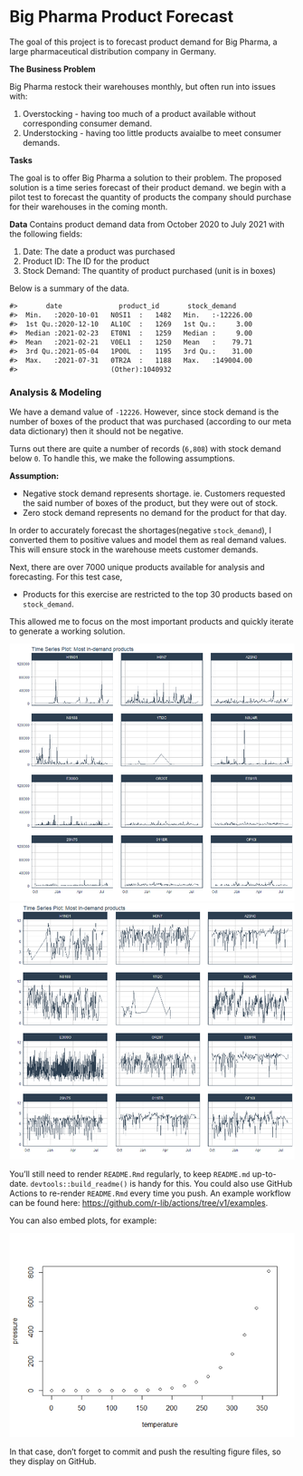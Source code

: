 
<!-- README.md is generated from README.Rmd. Please edit that file -->

# Big Pharma Product Forecast

<!-- badges: start -->
<!-- badges: end -->

The goal of this project is to forecast product demand for Big Pharma, a
large pharmaceutical distribution company in Germany.

**The Business Problem**

Big Pharma restock their warehouses monthly, but often run into issues
with:

1.  Overstocking - having too much of a product available without
    corresponding consumer demand.
2.  Understocking - having too little products avaialbe to meet consumer
    demands.

**Tasks**

The goal is to offer Big Pharma a solution to their problem. The
proposed solution is a time series forecast of their product demand. we
begin with a pilot test to forecast the quantity of products the company
should purchase for their warehouses in the coming month.

**Data** Contains product demand data from October 2020 to July 2021
with the following fields:

1.  Date: The date a product was purchased
2.  Product ID: The ID for the product
3.  Stock Demand: The quantity of product purchased (unit is in boxes)

Below is a summary of the data.

    #>       date              product_id       stock_demand      
    #>  Min.   :2020-10-01   N0SI1  :   1482   Min.   :-12226.00  
    #>  1st Qu.:2020-12-10   AL10C  :   1269   1st Qu.:     3.00  
    #>  Median :2021-02-23   ET0N1  :   1259   Median :     9.00  
    #>  Mean   :2021-02-21   V0EL1  :   1250   Mean   :    79.71  
    #>  3rd Qu.:2021-05-04   1PO0L  :   1195   3rd Qu.:    31.00  
    #>  Max.   :2021-07-31   0TR2A  :   1188   Max.   :149004.00  
    #>                       (Other):1040932

### Analysis & Modeling

We have a demand value of `-12226`. However, since stock demand is the
number of boxes of the product that was purchased (according to our meta
data dictionary) then it should not be negative.

Turns out there are quite a number of records (`6,808`) with stock
demand below `0`. To handle this, we make the following assumptions.

**Assumption:**

-   Negative stock demand represents shortage. ie. Customers requested
    the said number of boxes of the product, but they were out of
    stock.  
-   Zero stock demand represents no demand for the product for that day.

In order to accurately forecast the shortages(negative `stock_demand`),
I converted them to positive values and model them as real demand
values. This will ensure stock in the warehouse meets customer demands.

Next, there are over 7000 unique products available for analysis and
forecasting. For this test case,

-   Products for this exercise are restricted to the top 30 products
    based on `stock_demand`.

This allowed me to focus on the most important products and quickly
iterate to generate a working solution.

![](README_files/figure-gfm/unnamed-chunk-3-1.png)<!-- -->
![](README_files/figure-gfm/unnamed-chunk-4-1.png)<!-- -->

You’ll still need to render `README.Rmd` regularly, to keep `README.md`
up-to-date. `devtools::build_readme()` is handy for this. You could also
use GitHub Actions to re-render `README.Rmd` every time you push. An
example workflow can be found here:
<https://github.com/r-lib/actions/tree/v1/examples>.

You can also embed plots, for example:

![](README_files/figure-gfm/pressure-1.png)<!-- -->

In that case, don’t forget to commit and push the resulting figure
files, so they display on GitHub.
